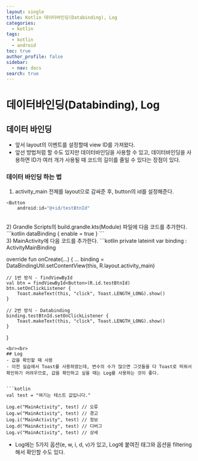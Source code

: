 ```yaml
---
layout: single
title: Kotlin 데이터바인딩(Databinding), Log
categories:
  - kotlin
tags:
  - kotlin
  - android
toc: true
author_profile: false
sidebar:
  - nav: docs
search: true
---
```

# 데이터바인딩(Databinding), Log
## 데이터 바인딩
- 앞서 layout의 이벤트를 설정할때 view ID를 가져왔다.
- 앞선 방법처럼 할 수도 있지만 데이터바인딩을 사용할 수 있고, 데이터바인딩을 사용하면 ID가 여러 개가 사용될 때 코드의 길이를 줄일 수 있다는 장점이 있다.

### 데이터 바인딩 하는 법
1) activity_main 전체를 layout으로 감싸준 후, button의 id를 설정해준다.
```kotlin
<Button
	android:id="@+id/testBtnId"
```
<br>
2) Grandle Scripts의 build.grandle.kts(Module) 파일에 다음 코드를 추가한다.
```kotlin
dataBinding {
	enable = true
}
```
<br>
3) MainActivity에 다음 코드를 추가한다.
```kotlin
private lateinit var binding : ActivityMainBinding

override fun onCreate(...) {
	...
	binding = DataBindingUtil.setContentView(this, R.layout.activity_main)

	// 1번 방식 - findViewById
	val btn = findViewById<Button>(R.id.testBtnId)
	btn.setOnClickListener {
		Toast.makeText(this, "click", Toast.LENGTH_LONG).show()
	}

	// 2번 방식 - Databinding
	binding.testBtnId.setOnClickListener {
		Toast.makeText(this, "click", Toast.LENGTH_LONG).show()
	}
}
```
<br><br>
## Log
- 값을 확인할 때 사용
- 이전 실습에서 Toast를 사용하였는데, 변수의 수가 많으면 그것들을 다 Toast로 띄워서 확인하기 어려우므로, 값을 확인하고 싶을 때는 Log를 사용하는 것이 좋다.


```kotlin
val test = "여기는 테스트 값입니다."

Log.e("MainActivity", test) // 오류
Log.w("MainActivity", test) // 경고
Log.i("MainActivity", test) // 정보
Log.d("MainActivity", test) // 디버그
Log.v("MainActivity", test) // 상세
```
- Log에는 5가지 옵션(e, w, i, d, v)가 있고, Log에 붙여진 태그와 옵션을 filtering해서 확인할 수도 있다.